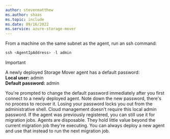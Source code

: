 ```yaml
---
author: stevenmatthew
ms.author: shaas
ms.topic: include
ms.date: 09/16/2022
ms.service: azure-storage-mover
---
```


<!-- 
!########################################################
STATUS: IN REVIEW

CONTENT: final

REVIEW Stephen/Fabian: not reviewed
REVIEW Engineering: not reviewed

!########################################################
-->
From a machine on the same subnet as the agent, run an ssh command:

```powershell
ssh <AgentIpAddress> -l admin
```

> [!IMPORTANT]
> A newly deployed Storage Mover agent has a default password: </br>**Local user:** admin </br>**Default password:** admin

You're prompted to change the default password immediately after you first connect to a newly deployed agent. Note down the new password, there's no process to recover it. Losing your password locks you out from the administrative shell. Cloud management doesn't require this local admin password. If the agent was previously registered, you can still use it for migration jobs. Agents are disposable. They hold little value beyond the current migration job they're executing. You can always deploy a new agent and use that instead to run the next migration job.
